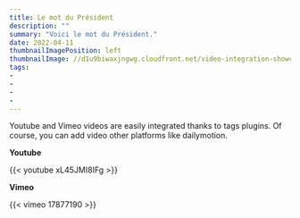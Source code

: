 ```yaml
---
title: Le mot du Président
description: ""
summary: "Voici le mot du Président."
date: 2022-04-11
thumbnailImagePosition: left
thumbnailImage: //d1u9biwaxjngwg.cloudfront.net/video-integration-showcase/peak-140.jpg
tags:
- 
- 
- 
- 
---
```


Youtube and Vimeo videos are easily integrated thanks to tags plugins. Of course, you can add video other platforms like dailymotion.


**Youtube**

{{< youtube xL45JMI8IFg >}}

**Vimeo**

{{< vimeo 17877190 >}}
